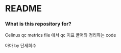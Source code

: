 # README #


### What is this repository for? ###

Celinus qc metrics file 에서 qc 지표 끌어와 정리하는 code

아마 by 단세희수
